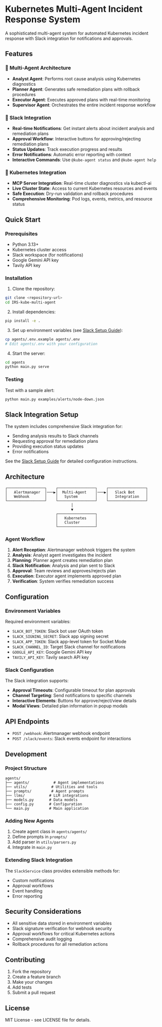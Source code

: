 # Kubernetes Multi-Agent Incident Response System

A sophisticated multi-agent system for automated Kubernetes incident response with Slack integration for notifications and approvals.

## Features

### 🤖 Multi-Agent Architecture
- **Analyst Agent**: Performs root cause analysis using Kubernetes diagnostics
- **Planner Agent**: Generates safe remediation plans with rollback procedures
- **Executor Agent**: Executes approved plans with real-time monitoring
- **Supervisor Agent**: Orchestrates the entire incident response workflow

### 📱 Slack Integration
- **Real-time Notifications**: Get instant alerts about incident analysis and remediation plans
- **Approval Workflow**: Interactive buttons for approving/rejecting remediation plans
- **Status Updates**: Track execution progress and results
- **Error Notifications**: Automatic error reporting with context
- **Interactive Commands**: Use `@kube-agent status` and `@kube-agent help`

### 🔧 Kubernetes Integration
- **MCP Server Integration**: Real-time cluster diagnostics via kubectl-ai
- **Live Cluster State**: Access to current Kubernetes resources and events
- **Safe Execution**: Dry-run validation and rollback procedures
- **Comprehensive Monitoring**: Pod logs, events, metrics, and resource status

## Quick Start

### Prerequisites
- Python 3.13+
- Kubernetes cluster access
- Slack workspace (for notifications)
- Google Gemini API key
- Tavily API key

### Installation

1. Clone the repository:
```bash
git clone <repository-url>
cd IRS-kube-multi-agent
```

2. Install dependencies:
```bash
pip install -e .
```

3. Set up environment variables (see [Slack Setup Guide](docs/SLACK_SETUP.md)):
```bash
cp agents/.env.example agents/.env
# Edit agents/.env with your configuration
```

4. Start the server:
```bash
cd agents
python main.py serve
```

### Testing

Test with a sample alert:
```bash
python main.py examples/alerts/node-down.json
```

## Slack Integration Setup

The system includes comprehensive Slack integration for:
- Sending analysis results to Slack channels
- Requesting approval for remediation plans
- Providing execution status updates
- Error notifications

See the [Slack Setup Guide](docs/SLACK_SETUP.md) for detailed configuration instructions.

## Architecture

```
┌─────────────────┐    ┌─────────────────┐    ┌─────────────────┐
│   Alertmanager  │───▶│  Multi-Agent    │───▶│   Slack Bot     │
│   Webhook       │    │   System        │    │   Integration   │
└─────────────────┘    └─────────────────┘    └─────────────────┘
                              │
                              ▼
                       ┌─────────────────┐
                       │   Kubernetes    │
                       │   Cluster       │
                       └─────────────────┘
```

### Agent Workflow

1. **Alert Reception**: Alertmanager webhook triggers the system
2. **Analysis**: Analyst agent investigates the incident
3. **Planning**: Planner agent creates remediation plan
4. **Slack Notification**: Analysis and plan sent to Slack
5. **Approval**: Team reviews and approves/rejects plan
6. **Execution**: Executor agent implements approved plan
7. **Verification**: System verifies remediation success

## Configuration

### Environment Variables

Required environment variables:
- `SLACK_BOT_TOKEN`: Slack bot user OAuth token
- `SLACK_SIGNING_SECRET`: Slack app signing secret
- `SLACK_APP_TOKEN`: Slack app-level token for Socket Mode
- `SLACK_CHANNEL_ID`: Target Slack channel for notifications
- `GOOGLE_API_KEY`: Google Gemini API key
- `TAVILY_API_KEY`: Tavily search API key

### Slack Configuration

The Slack integration supports:
- **Approval Timeouts**: Configurable timeout for plan approvals
- **Channel Targeting**: Send notifications to specific channels
- **Interactive Elements**: Buttons for approve/reject/view details
- **Modal Views**: Detailed plan information in popup modals

## API Endpoints

- `POST /webhook`: Alertmanager webhook endpoint
- `POST /slack/events`: Slack events endpoint for interactions

## Development

### Project Structure
```
agents/
├── agents/           # Agent implementations
├── utils/           # Utilities and tools
├── prompts/         # Agent prompts
├── llms/           # LLM integrations
├── models.py       # Data models
├── config.py       # Configuration
└── main.py         # Main application
```

### Adding New Agents

1. Create agent class in `agents/agents/`
2. Define prompts in `prompts/`
3. Add parser in `utils/parsers.py`
4. Integrate in `main.py`

### Extending Slack Integration

The `SlackService` class provides extensible methods for:
- Custom notifications
- Approval workflows
- Event handling
- Error reporting

## Security Considerations

- All sensitive data stored in environment variables
- Slack signature verification for webhook security
- Approval workflows for critical Kubernetes actions
- Comprehensive audit logging
- Rollback procedures for all remediation actions

## Contributing

1. Fork the repository
2. Create a feature branch
3. Make your changes
4. Add tests
5. Submit a pull request

## License

MIT License - see LICENSE file for details.
